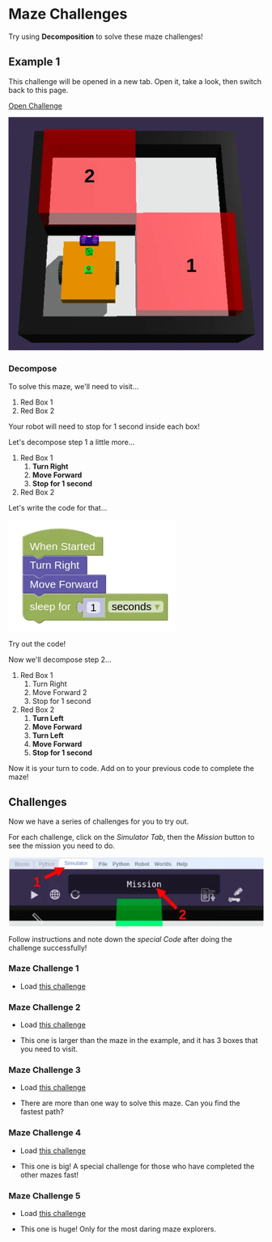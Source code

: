 # Maze Challenges

Try using **Decomposition** to solve these maze challenges!

## Example 1

This challenge will be opened in a new tab.
Open it, take a look, then switch back to this page.

<a href="https://gears.aposteriori.com.sg/index.html?worldJSON=https%3A%2F%2Ffiles.aposteriori.com.sg%2Fget%2FLtJVJrMftN.json&filterBlocksJSON=https%3A%2F%2Ffiles.aposteriori.com.sg%2Fget%2FYaRSZ9WSdZ.json&worldScripts=challenges_basic" target="_blank">Open Challenge</a>

![](images/maze1.webp)

### Decompose

To solve this maze, we'll need to visit...

1. Red Box 1
2. Red Box 2

<div class="important">
Your robot will need to stop for 1 second inside each box!
</div>

Let's decompose step 1 a little more...

1. Red Box 1
    1. **Turn Right**
    2. **Move Forward**
    3. **Stop for 1 second**
2. Red Box 2

Let's write the code for that...

![](images/maze1Code.webp)

Try out the code!

Now we'll decompose step 2...

1. Red Box 1
    1. Turn Right
    2. Move Forward 2
    3. Stop for 1 second
2. Red Box 2
    1. **Turn Left**
    2. **Move Forward**
    3. **Turn Left**
    4. **Move Forward**
    5. **Stop for 1 second**

Now it is your turn to code.
Add on to your previous code to complete the maze!

## Challenges

Now we have a series of challenges for you to try out.

For each challenge, click on the *Simulator Tab*, then the *Mission* button to see the mission you need to do.

![](images/checkMission.webp)

Follow instructions and note down the *special Code* after doing the challenge successfully!

### Maze Challenge 1

- Load [this challenge](https://gears.aposteriori.com.sg/index.html?worldJSON=https%3A%2F%2Ffiles.aposteriori.com.sg%2Fget%2FeAUDpJ3KFE.json&filterBlocksJSON=https%3A%2F%2Ffiles.aposteriori.com.sg%2Fget%2FYaRSZ9WSdZ.json&worldScripts=challenges_basic)

### Maze Challenge 2

- Load [this challenge](https://gears.aposteriori.com.sg/index.html?worldJSON=https%3A%2F%2Ffiles.aposteriori.com.sg%2Fget%2FvPVXEUs2NZ.json&filterBlocksJSON=https%3A%2F%2Ffiles.aposteriori.com.sg%2Fget%2FYaRSZ9WSdZ.json&worldScripts=challenges_basic)

- This one is larger than the maze in the example, and it has 3 boxes that you need to visit.

### Maze Challenge 3

- Load [this challenge](https://gears.aposteriori.com.sg/index.html?worldJSON=https%3A%2F%2Ffiles.aposteriori.com.sg%2Fget%2FUnrvNWB5Nj.json&filterBlocksJSON=https%3A%2F%2Ffiles.aposteriori.com.sg%2Fget%2FYaRSZ9WSdZ.json&worldScripts=challenges_basic)

- There are more than one way to solve this maze. Can you find the fastest path?

### Maze Challenge 4

- Load [this challenge](https://gears.aposteriori.com.sg/index.html?worldJSON=https%3A%2F%2Ffiles.aposteriori.com.sg%2Fget%2FSkJAuQ4nGr.json&filterBlocksJSON=https%3A%2F%2Ffiles.aposteriori.com.sg%2Fget%2FYaRSZ9WSdZ.json&worldScripts=challenges_basic)

- This one is big! A special challenge for those who have completed the other mazes fast!

### Maze Challenge 5

- Load [this challenge](https://gears.aposteriori.com.sg/index.html?worldJSON=https%3A%2F%2Ffiles.aposteriori.com.sg%2Fget%2FLieHwiqVCS.json&filterBlocksJSON=https%3A%2F%2Ffiles.aposteriori.com.sg%2Fget%2FYaRSZ9WSdZ.json&worldScripts=challenges_basic)

- This one is huge! Only for the most daring maze explorers.
